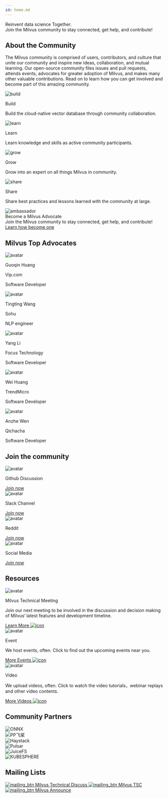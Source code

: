 ```yaml
---
id: home.md
---
```


<div class="community-h1-wrapper">

  <div class="title">
    Reinvent data science Together.
  </div>

  <div class="sub-title">
    Join the Milvus community to stay connected, get help, and contribute!
  </div>

</div>

<h2 class="about-title">About the Community</h2>

The Milvus community is comprised of users, contributors, and culture that unite our community and inspire new ideas, collaboration, and mutual learning. Our open-source community files issues and pull requests, attends events, advocates for greater adoption of Milvus, and makes many other valuable contributions. Read on to learn how you can get involved and become part of this amazing community.

<div class="about-wrapper">

  <div class="about-card-container">
    <img src="../../assets/home_build.svg" alt="build" />
    <p class="about-title">Build</p>
    <p>Build the cloud-native vector database through community collaboration.</p>
  </div>

  <div class="about-card-container">
    <img src="../../assets/home_learn.svg" alt="learn" />
    <p class="about-title">Learn</p>
    <p>Learn knowledge and skills as active community participants.</p>
  </div>

  <div class="about-card-container">
    <img src="../../assets/home_grow.svg" alt="grow" />
    <p class="about-title">Grow</p>
    <p>Grow into an expert on all things Milvus in community.</p>
  </div>

  <div class="about-card-container">
    <img src="../../assets/home_share.svg" alt="share" />
    <p class="about-title">Share</p>
    <p>Share best practices and lessons learned with the community at large.</p>
  </div>

</div>

<div class="advocate-banner">

  <div class="img-container">
    <img src="../../assets/ambassador.png" alt="ambassador" />
  </div>

  <div class="banner-container">
    <div class="banner-title">
      <div class="title">Become a Milvus Advocate</div>
      <div class="subtitle">Join the Milvus community to stay connected, get help, and contribute!</div>
    </div>
    <a href="/community/milvus_advocate.md" class="secondaryBtnSm">
      Learn how become one
    </a>
  </div>

</div>

## Milvus Top Advocates

<div class="advocates-wrapper">

  <div class="advocates-card-container">
    <div class="img-container">
      <img src="../../assets/gq_huang.png" alt="avatar" />
    </div>
    <p class="advocate-name">Guoqin Huang</p>
    <p class="advocate-co">Vip.com</p>
    <p class="advocate-title">Software Developer</p>
  </div>

  <div class="advocates-card-container">
    <div class="img-container">
      <img src="../../assets/tt_wang.png" alt="avatar" />
    </div>
    <p class="advocate-name">Tingting Wang</p>
    <p class="advocate-co">Sohu</p>
    <p class="advocate-title">NLP engineer</p>
  </div>

  <div class="advocates-card-container">
    <div class="img-container">
      <img src="../../assets/y_li.png" alt="avatar" />
    </div>
    <p class="advocate-name">Yang Li</p>
    <p class="advocate-co">Focus Technology</p>
    <p class="advocate-title">Software Developer</p>
  </div>

  <div class="advocates-card-container">
    <div class="img-container">
      <img src="../../assets/wei_huang.png" alt="avatar" />
    </div>
    <p class="advocate-name">Wei Huang</p>
    <p class="advocate-co">TrendMicro</p>
    <p class="advocate-title">Software Developer</p>
  </div>

  <div class="advocates-card-container">
    <div class="img-container">
      <img src="../../assets/az_wen.png" alt="avatar" />
    </div>
    <p class="advocate-name">Anzhe Wen</p>
    <p class="advocate-co">Qichacha</p>
    <p class="advocate-title">Software Developer</p>
  </div>

</div>

## Join the community

<div class="join-wrapper">

  <div class="join-card-container">
    <div class="img-container">
      <img src="../../assets/github-v3.svg" alt="avatar" />
    </div>
    <p class="label">Github Discussion</p>
    <a href="https://github.com/milvus-io/milvus/discussions" class="secondaryBtnSm">
      Join now
    </a>
  </div>

  <div class="join-card-container">
    <img src="../../assets/slack-v3.svg" alt="avatar" />
    <p class="label">Slack Channel</p>
    <a href="https://slack.milvus.io/" class="secondaryBtnSm">
      Join now
    </a>
  </div>

  <div class="join-card-container">
    <img src="../../assets/reddit-v3.svg" alt="avatar" />
    <p class="label">Reddit</p>
    <a href="https://www.reddit.com/r/vectordatabase/" class="secondaryBtnSm">
      Join now
    </a>
  </div>

  <div class="join-card-container">
    <img src="../../assets/twitter-v3.svg" alt="avatar" />
    <p class="label">Social Media</p>
    <a href="https://twitter.com/milvusio" class="secondaryBtnSm">
      Join now
    </a>
  </div>

</div>

## Resources

<div class="resource-wrapper">

  <div class="resource-card-container">
    <img src="../../assets/resource_meeting.svg" alt="avatar" />
    <p class="label">Milvus Technical Meeting</p>
    <p class="content">Join our next meeting to be involved in the discussion and decision making of Milvus‘ latest features and development timeline.</p>
    <a href="https://wiki.lfaidata.foundation/pages/viewpage.action?pageId=43287098">
      Learn More <img src="../../assets/arrow-right.svg" alt='icon' />
    </a>
  </div>

  <div class="resource-card-container">
    <img src="../../assets/resource_event.svg" alt="avatar" />
    <p class="label">Event</p>
    <p class="content">We host events, often. Click to find out the upcoming events near you.</p>
    <a href="https://zilliz.com/events">
      More Events <img src="../../assets/arrow-right.svg" alt='icon' />
    </a>
  </div>

  <div class="resource-card-container">
    <img src="../../assets/resource_video.svg" alt="avatar" />
    <p class="label">Video</p>
    <p class="content">We upload videos, often. Click to watch the video tutorials，webinar replays and other video contents.</p>
    <a href="https://www.youtube.com/zillizchannel">
      More Videos <img src="../../assets/arrow-right.svg" alt='icon' />
    </a>
  </div>

</div>

## Community Partners

<div class="partners-wrapper">

  <div class="img-container">
    <img src="../../assets/onnx.png" alt="ONNX" />
  </div>
  <div class="img-container">
    <img src="../../assets/paddle.png" alt="PP飞桨" />
  </div>
  <div class="img-container">
    <img src="../../assets/haystack.png" alt="Haystack" />
  </div>
  <div class="img-container">
    <img src="../../assets/pulsar.png" alt="Pulsar" />
  </div>
  <div class="img-container">
    <img src="../../assets/juice.png" alt="JuiceFS" />
  </div>
  <div class="img-container">
    <img src="../../assets/kubesphere.png" alt="KUBESPHERE" />
  </div>

</div>

## Mailing Lists

<div class="mailing-wrapper">

  <a href="https://lists.lfaidata.foundation/g/milvus-technical-discuss" class="secondaryBtnSm" >
    <img src="../../assets/mailing_btn.svg" alt="mailing_btn" />
    Milvus Technical Discuss
  </a>

  <a href="https://lists.lfaidata.foundation/g/milvus-tsc" class="secondaryBtnSm" >
    <img src="../../assets/mailing_btn.svg" alt="mailing_btn" />
    Milvus TSC
  </a>

  <a href="https://lists.lfaidata.foundation/g/milvus-announce" class="secondaryBtnSm" >
    <img src="../../assets/mailing_btn.svg" alt="mailing_btn" />
    Milvus Announce
  </a>

</div>
